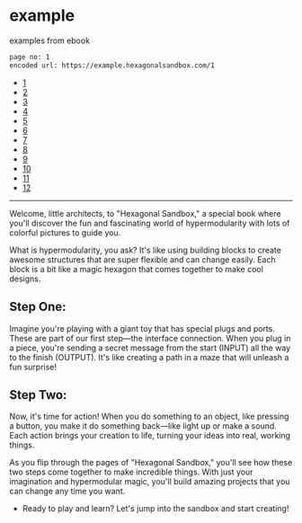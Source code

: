 # example
examples from ebook

```bash
page no: 1
encoded url: https://example.hexagonalsandbox.com/1
```


+ [1](1/README.md)
+ [2](2/README.md)
+ [3](3/README.md)
+ [4](4/README.md)
+ [5](5/README.md)
+ [6](6/README.md)
+ [7](7/README.md)
+ [8](8/README.md)
+ [9](9/README.md)
+ [10](10/README.md)
+ [11](11/README.md)
+ [12](12/README.md)


---

Welcome, little architects, to "Hexagonal Sandbox," a special book where you'll discover the fun and fascinating world of hypermodularity with lots of colorful pictures to guide you.

What is hypermodularity, you ask? It's like using building blocks to create awesome structures that are super flexible and can change easily. 
Each block is a bit like a magic hexagon that comes together to make cool designs.

## Step One: 
Imagine you're playing with a giant toy that has special plugs and ports. These are part of our first step—the interface connection.
When you plug in a piece, you're sending a secret message from the start (INPUT) all the way to the finish (OUTPUT). It's like creating a path in a maze that will unleash a fun surprise!

## Step Two: 
Now, it's time for action! 
When you do something to an object, like pressing a button, you make it do something back—like light up or make a sound.
Each action brings your creation to life, turning your ideas into real, working things.

As you flip through the pages of "Hexagonal Sandbox," you'll see how these two steps come together to make incredible things.
With just your imagination and hypermodular magic, you'll build amazing projects that you can change any time you want.

- Ready to play and learn? 
Let's jump into the sandbox and start creating!
